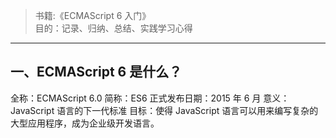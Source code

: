 > 书籍:《ECMAScript 6 入门》  
> 目的：记录、归纳、总结、实践学习心得

---

## 一、ECMAScript 6 是什么？

<justify><span>全称</span>：<content>ECMAScript 6.0 </content></justify>
<justify><span>简称</span>：<content>ES6 </content></justify>
<justify><span>正式发布日期</span>：<content>2015 年 6 月</content></justify>
<justify><span>意义</span>：<content>JavaScript 语言的下一代标准 </content></justify>
<justify><span>目标</span>：<content>使得 JavaScript 语言可以用来编写复杂的大型应用程序，成为企业级开发语言。 </content></justify>
